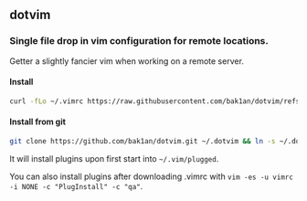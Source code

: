 ## dotvim

### Single file drop in vim configuration for remote locations.

Getter a slightly fancier vim when working on a remote server.

#### Install

```bash
curl -fLo ~/.vimrc https://raw.githubusercontent.com/bak1an/dotvim/refs/heads/master/.vimrc
```

#### Install from git

```bash
git clone https://github.com/bak1an/dotvim.git ~/.dotvim && ln -s ~/.dotvim/.vimrc ~/.vimrc
```

It will install plugins upon first start into `~/.vim/plugged`.

You can also install plugins after downloading .vimrc with `vim -es -u vimrc -i NONE -c "PlugInstall" -c "qa"`.
